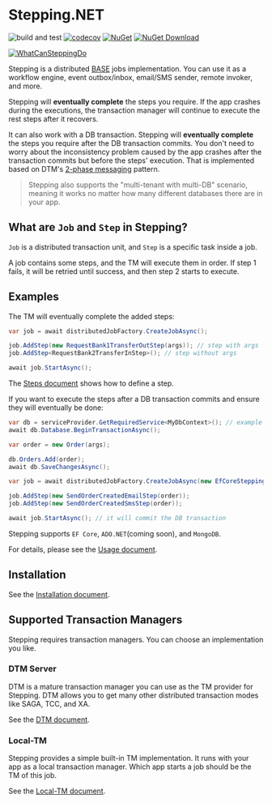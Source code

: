 # Stepping.NET

![build and test](https://img.shields.io/github/workflow/status/TeamStepping/Stepping.NET/Test%20code/main?style=flat-square)
[![codecov](https://codecov.io/gh/TeamStepping/Stepping.NET/branch/main/graph/badge.svg?token=jUKLCxa6HF)](https://codecov.io/gh/TeamStepping/Stepping.NET)
[![NuGet](https://img.shields.io/nuget/v/Stepping.Core.svg?style=flat-square)](https://www.nuget.org/packages/Stepping.Core)
[![NuGet Download](https://img.shields.io/nuget/dt/Stepping.Core.svg?style=flat-square)](https://www.nuget.org/packages/Stepping.Core)

[![WhatCanSteppingDo](https://user-images.githubusercontent.com/30018771/190894723-dd4f1a17-f8f2-4d81-bea1-32f6ab7d4782.png)](https://excalidraw.com/#json=sSS0SSIWEQ3hLKuEgKQbf,g1ijMIFvKb7L8BuoiQYd0w)

Stepping is a distributed [BASE](https://en.wikipedia.org/wiki/Eventual_consistency) jobs implementation. You can use it as a workflow engine, event outbox/inbox, email/SMS sender, remote invoker, and more.

Stepping will **eventually complete** the steps you require. If the app crashes during the executions, the transaction manager will continue to execute the rest steps after it recovers.

It can also work with a DB transaction. Stepping will **eventually complete** the steps you require after the DB transaction commits. You don't need to worry about the inconsistency problem caused by the app crashes after the transaction commits but before the steps' execution. That is implemented based on DTM's [2-phase messaging](https://en.dtm.pub/practice/msg.html) pattern.

> Stepping also supports the "multi-tenant with multi-DB" scenario, meaning it works no matter how many different databases there are in your app.

## What are `Job` and `Step` in Stepping?

`Job` is a distributed transaction unit, and `Step` is a specific task inside a job.

A job contains some steps, and the TM will execute them in order. If step 1 fails, it will be retried until success, and then step 2 starts to execute.

## Examples

The TM will eventually complete the added steps:

```csharp
var job = await distributedJobFactory.CreateJobAsync();

job.AddStep(new RequestBank1TransferOutStep(args)); // step with args
job.AddStep<RequestBank2TransferInStep>(); // step without args

await job.StartAsync();
```

The [Steps document](./Steps.md) shows how to define a step.

If you want to execute the steps after a DB transaction commits and ensure they will eventually be done:

```csharp
var db = serviceProvider.GetRequiredService<MyDbContext>(); // example for EF Core
await db.Database.BeginTransactionAsync();

var order = new Order(args);

db.Orders.Add(order);
await db.SaveChangesAsync();

var job = await distributedJobFactory.CreateJobAsync(new EfCoreSteppingDbContext(db));

job.AddStep(new SendOrderCreatedEmailStep(order));
job.AddStep(new SendOrderCreatedSmsStep(order));

await job.StartAsync(); // it will commit the DB transaction
```

Stepping supports `EF Core`, `ADO.NET`(coming soon), and `MongoDB`.

For details, please see the [Usage document](./Usage.md).

## Installation

See the [Installation document](./Installation.md).

## Supported Transaction Managers

Stepping requires transaction managers. You can choose an implementation you like.

### DTM Server

DTM is a mature transaction manager you can use as the TM provider for Stepping. DTM allows you to get many other distributed transaction modes like SAGA, TCC, and XA.

See the [DTM document](./Dtm.md).

### Local-TM

Stepping provides a simple built-in TM implementation. It runs with your app as a local transaction manager. Which app starts a job should be the TM of this job.

See the [Local-TM document](./LocalTm.md).
